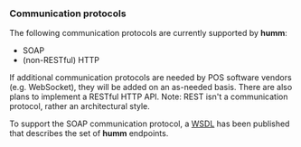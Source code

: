 <h3>Communication protocols</h3>

The following communication protocols are currently supported by **humm**:

* SOAP
* (non-RESTful) HTTP

If additional communication protocols are needed by POS software vendors (e.g. WebSocket), they will be added on an as-needed basis. There are also plans to implement a RESTful HTTP API. Note: REST isn't a communication protocol, rather an architectural style.

To support the SOAP communication protocol, a <a href="https://testpos.%domain%/soap/v1/TestService.svc?wsdl">WSDL</a> has been published that describes the set of **humm** endpoints.
